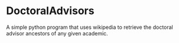 # DoctoralAdvisors
A simple python program that uses wikipedia to retrieve the doctoral advisor ancestors of any given academic.
